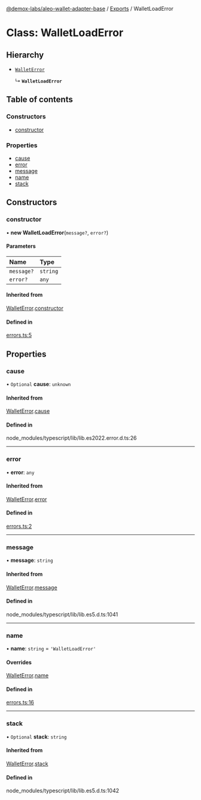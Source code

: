 [@demox-labs/aleo-wallet-adapter-base](../README.md) / [Exports](../modules.md) / WalletLoadError

# Class: WalletLoadError

## Hierarchy

- [`WalletError`](WalletError.md)

  ↳ **`WalletLoadError`**

## Table of contents

### Constructors

- [constructor](WalletLoadError.md#constructor)

### Properties

- [cause](WalletLoadError.md#cause)
- [error](WalletLoadError.md#error)
- [message](WalletLoadError.md#message)
- [name](WalletLoadError.md#name)
- [stack](WalletLoadError.md#stack)

## Constructors

### constructor

• **new WalletLoadError**(`message?`, `error?`)

#### Parameters

| Name | Type |
| :------ | :------ |
| `message?` | `string` |
| `error?` | `any` |

#### Inherited from

[WalletError](WalletError.md).[constructor](WalletError.md#constructor)

#### Defined in

[errors.ts:5](https://github.com/demox-labs/aleo-wallet-adapter/blob/c12f88c/packages/core/base/errors.ts#L5)

## Properties

### cause

• `Optional` **cause**: `unknown`

#### Inherited from

[WalletError](WalletError.md).[cause](WalletError.md#cause)

#### Defined in

node_modules/typescript/lib/lib.es2022.error.d.ts:26

___

### error

• **error**: `any`

#### Inherited from

[WalletError](WalletError.md).[error](WalletError.md#error)

#### Defined in

[errors.ts:2](https://github.com/demox-labs/aleo-wallet-adapter/blob/c12f88c/packages/core/base/errors.ts#L2)

___

### message

• **message**: `string`

#### Inherited from

[WalletError](WalletError.md).[message](WalletError.md#message)

#### Defined in

node_modules/typescript/lib/lib.es5.d.ts:1041

___

### name

• **name**: `string` = `'WalletLoadError'`

#### Overrides

[WalletError](WalletError.md).[name](WalletError.md#name)

#### Defined in

[errors.ts:16](https://github.com/demox-labs/aleo-wallet-adapter/blob/c12f88c/packages/core/base/errors.ts#L16)

___

### stack

• `Optional` **stack**: `string`

#### Inherited from

[WalletError](WalletError.md).[stack](WalletError.md#stack)

#### Defined in

node_modules/typescript/lib/lib.es5.d.ts:1042

